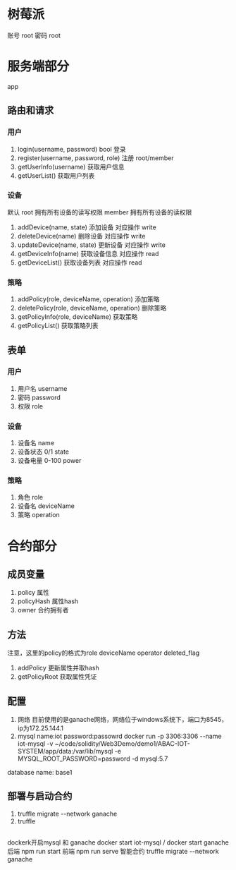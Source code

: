 # 树莓派
账号 root 
密码 root

# 服务端部分 
app

## 路由和请求
### 用户
1. login(username, password) bool  登录
2. register(username, password, role) 注册 root/member
3. getUserInfo(username) 获取用户信息
4. getUserList() 获取用户列表

### 设备
默认 root 拥有所有设备的读写权限 member 拥有所有设备的读权限
1. addDevice(name, state)  添加设备   对应操作 write
2. deleteDevice(name) 删除设备 对应操作 write
3. updateDevice(name, state) 更新设备 对应操作 write
4. getDeviceInfo(name) 获取设备信息 对应操作 read
5. getDeviceList() 获取设备列表 对应操作 read

### 策略
1. addPolicy(role, deviceName, operation) 添加策略 
2. deletePolicy(role, deviceName, operation) 删除策略
3. getPolicyInfo(role, deviceName) 获取策略
4. getPolicyList() 获取策略列表


## 表单
### 用户
1. 用户名 username 
2. 密码 password 
3. 权限 role

### 设备
1. 设备名 name
2. 设备状态 0/1 state
3. 设备电量 0-100  power

### 策略
1. 角色 role
2. 设备名 deviceName
3. 策略 operation

# 合约部分
## 成员变量
1. policy 属性 
2. policyHash 属性hash
3. owner 合约拥有者 

## 方法
注意，这里的policy的格式为role deviceName operator deleted_flag
1. addPolicy 更新属性并取hash
2. getPolicyRoot 获取属性凭证



## 配置
1. 网络 目前使用的是ganache网络，网络位于windows系统下，端口为8545，ip为172.25.144.1
2. mysql name:iot password:passowrd
 docker run -p 3306:3306 --name iot-mysql -v ~/code/solidity/Web3Demo/demo1/ABAC-IOT-SYSTEM/app/data:/var/lib/mysql -e MYSQL_ROOT_PASSWORD=password  -d mysql:5.7

database name: base1

## 部署与启动合约
1. truffle migrate --network ganache
2. truffle 


## 
dockerk开启mysql 和 ganache  docker start iot-mysql / docker start ganache
后端 npm run start 
前端 npm run serve
智能合约  truffle migrate --network ganache